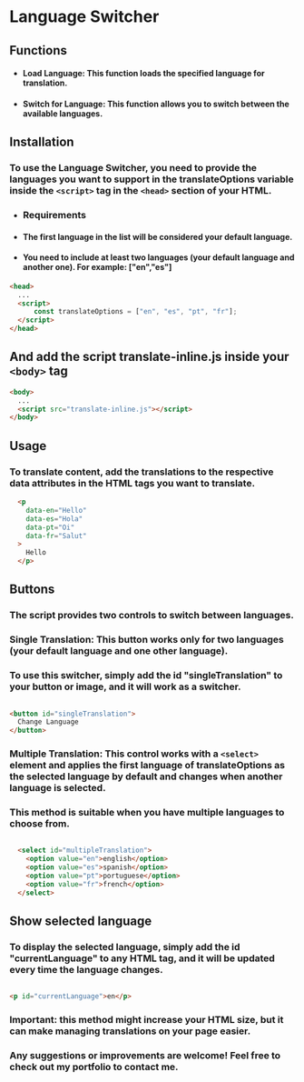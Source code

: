 # Language Switcher

## Functions
- #### Load Language: This function loads the specified language for translation.
- #### Switch for Language: This function allows you to switch between the available languages.

## Installation

### To use the Language Switcher, you need to provide the languages you want to support in the translateOptions variable inside the `<script>` tag in the `<head>` section of your HTML.

- ### Requirements
- #### The first language in the list will be considered your default language.
- #### You need to include at least two languages (your default language and another one). For example: ["en","es"]

```html
<head>
  ...
  <script>
      const translateOptions = ["en", "es", "pt", "fr"];
  </script>
</head>
```

## And add the script translate-inline.js inside your `<body>` tag

```html
<body>
  ...
  <script src="translate-inline.js"></script>
</body>
```

## Usage

### To translate content, add the translations to the respective data attributes in the HTML tags you want to translate.

```html
  <p
    data-en="Hello"
    data-es="Hola"
    data-pt="Oi"
    data-fr="Salut"
  >
    Hello
  </p>
```

## Buttons

### The script provides two controls to switch between languages.

### Single Translation: This button works only for two languages (your default language and one other language). 
### To use this switcher, simply add the id "singleTranslation" to your button or image, and it will work as a switcher.

```html

<button id="singleTranslation">
  Change Language
</button>

```

### Multiple Translation: This control works with a `<select>` element and applies the first language of translateOptions as the selected language by default and changes when another language is selected.
### This method is suitable when you have multiple languages to choose from.

```html

  <select id="multipleTranslation">
    <option value="en">english</option>
    <option value="es">spanish</option>
    <option value="pt">portuguese</option>
    <option value="fr">french</option>
  </select>

```

## Show selected language

### To display the selected language, simply add the id "currentLanguage" to any HTML tag, and it will be updated every time the language changes.

```html

<p id="currentLanguage">en</p>

```

### Important: this method might increase your HTML size, but it can make managing translations on your page easier.
### Any suggestions or improvements are welcome! Feel free to check out my portfolio to contact me.